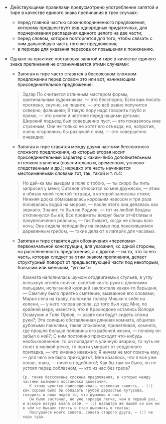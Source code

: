 - Действующими правилами предусмотрено употребление запятой и тире в качестве единого знака препинания в трех случаях:
	- перед главной частью сложноподчиненного предложения, которому предшествует ряд однородных придаточных, для подчеркивания распадения единого целого на две части;
	- перед словом, которое повторяется для того, чтобы связать с ним дальнейшую часть того же предложения;
	- в периоде для указания перехода от повышения к понижению.

- Однако на практике постановка запятой и тире в качестве единого знака препинания не ограничивается этими случаями:
	- Запятая и тире часто ставятся в бессоюзном сложном предложении перед словом это или вот, начинающим присоединительное предложение:
	> Эдгар По считается отличным мастером формы, оригинальным художником, — это бесспорно;
	> Если вам писать противно, скучно, не пишите, — это всё равно получится скверно, фальшиво;
	> В такую пору надо говорить грубо и прямо, — это умнее и честнее перед нашими детьми;
	> Широкий подъезд был совершенно пуст, — это показалось мне странным;
	> Они не только не хотят его отъезда, но, напротив, очень огорчились бы разлукой с ним, — это совершенно очевидно;
	- Запятая и тире ставятся между двумя частями бессоюзного сложного предложения, из которых вторая носит присоединительный характер с каким-либо дополнительным оттенком значения (пояснительным, временным, условно-следственным и др.); нередко эта часть начинается местоименными словами тот, так, такой и т. п.4:
	> Но дай-ка мы выедем в поле с тобою, — ты скоро бы пить запросил у меня;
	> Ситанов относится ко мне дружески, — этим я обязан моей толстой тетради, в которой записаны стихи;
	> Нижняя доска обмазывалась коровьим навозом и три раза поливалась водой на морозе, — после этого она делалась как зеркало;
	> Значит, то был не Родион, — тот из любой бездны откликнулся бы ей;
	> Все предметы вокруг были отчётливы и преувеличенно реальны, — так бывает, когда не спишь всю ночь;
	> Она сидела неподалёку на скамье под покосившимся деревянным грибом, — такие делают в лагерях для часовых.
	- Запятая и тире ставятся для обозначения «перелома» первоначальной конструкции, для указания, «с одной стороны, на расчлененность предложения, а с другой — на то, что та его часть, которая следует за этим знаком препинания, делает структурный поворот от предшествующей части под некоторым, большим или меньшим, “углом”»:
	> Комната наполнилась шумом отодвигаемых стульев, в углу вспыхнул огонёк спички, осветив кисть руки с длинными пальцами, испуганной курицей заклохтала какая-то барышня, — Самгину было приятно смятение, вызванное его словами;
	> Марья села на траву, положила голову Мишки к себе на колени, — у него голова висела, до того был худ;
	> Мне, по крайней мере, известно, что в Краснодоне остались Володя Осьмухин и Толя Орлов, — разве они будут сидеть сложа руки?;
	> Эта солидно обставленная длинная комната, обшитая дубовыми панелями, такая спокойная; приветливая, комната, где прошло больше половины его рабочей жизни, — почему он забыл о ней?;
	> С ним постоянно происходит что-нибудь необыкновенное: то он попадает в уличную аварию, то чуть не тонет в мелкой речке, то почти умирает от сердечного припадка, — что именно неважно;
	> Я ничем не мог помочь ему, — для чего же было приходить?;
	> Мне казалось, что я всё уже понял, знаю, — ничего подобного!;
	> Как бы там ни было, он не устоял перед соблазном, — кто из нас без греха?
	>
	>     Ср. также бессоюзные сложные предложения, в которых между частями возможна постановка двоеточия:
	>        К этому чувству присоединялась тоскливая зависть, — (:) как хорошо было бы обладать грубой дерзостью Кутузова, говорить в лицо людей то, что думаешь о них;
	>        Он было застонал, но уже гораздо легче, чем в первый раз, и вскоре натура взяла своё, — (:) назавтра же пошёл он как ни в чём не бывало гулять и стал выезжать в театры;
	>        Послушайся моего совета, совета старого друга, — (:) не ходи туда.
	>

